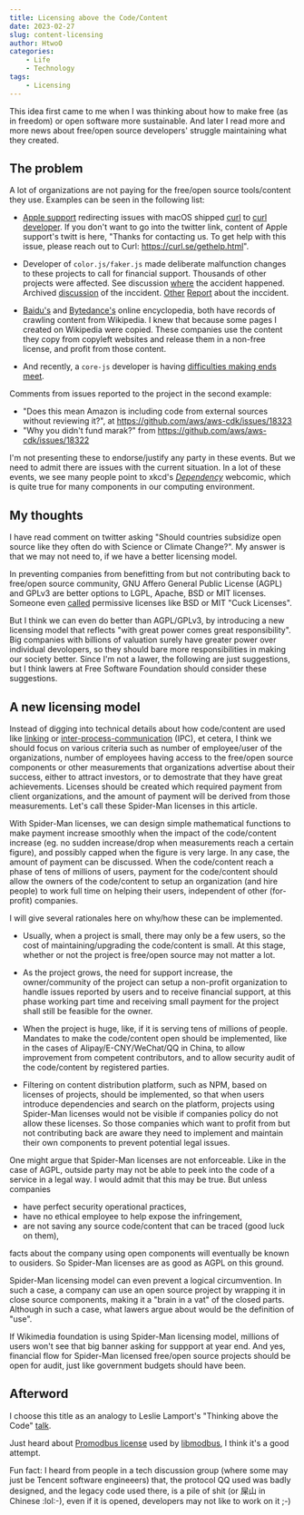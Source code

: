 ```yaml
---
title: Licensing above the Code/Content
date: 2023-02-27
slug: content-licensing
author: HtwoO
categories:
    - Life
    - Technology
tags:
    - Licensing
---
```


This idea first came to me when I was thinking about how to make free (as in freedom) or open software more sustainable. And later I read more and more news about free/open source developers' struggle maintaining what they created.

## The problem
A lot of organizations are not paying for the free/open source tools/content they use. Examples can be seen in the following list:

 - [Apple support](https://twitter.com/AppleSupport/status/1461330383425970180) redirecting issues with macOS shipped [curl](https://curl.se/) to [curl developer](https://daniel.haxx.se/blog/2021/11/18/free-apple-support/). If you don't want to go into the twitter link, content of Apple support's twitt is here, "Thanks for contacting us. To get help with this issue, please reach out to Curl: https://curl.se/gethelp.html".

 - Developer of `color.js/faker.js` made deliberate malfunction changes to these projects to call for financial support. Thousands of other projects were affected. See discussion [where](https://github.com/Marak/colors.js/issues/285) the accident happened. Archived [discussion](https://web.archive.org/web/20210704022108/https://github.com/Marak/faker.js/issues/1046) of the inccident. [Other](https://borncity.com/win/2022/01/10/entwickler-sabotieren-open-source-colors-js-und-faker-js-module-in-npm-betrifft-tausende-projekte/) [Report](https://www.theregister.com/2022/01/10/npm_fakerjs_colorsjs/) about the inccident.

 - [Baidu's](https://en.wikipedia.org/wiki/Baidu_Baike) and [Bytedance's](https://en.wikipedia.org/wiki/Baike.com) online encyclopedia, both have records of crawling content from Wikipedia. I knew that because some pages I created on Wikipedia were copied. These companies use the content they copy from copyleft websites and release them in a non-free license, and profit from those content.

 - And recently, a `core-js` developer is having [difficulties making ends meet](https://github.com/zloirock/core-js/blob/master/docs/2023-02-14-so-whats-next.md).

Comments from issues reported to the project in the second example:

 - "Does this mean Amazon is including code from external sources without reviewing it?", at https://github.com/aws/aws-cdk/issues/18323
 - "Why you didn't fund marak?" from https://github.com/aws/aws-cdk/issues/18322

I'm not presenting these to endorse/justify any party in these events. But we need to admit there are issues with the current situation. In a lot of these events, we see many people point to xkcd's [_Dependency_](https://xkcd.com/2347/) webcomic, which is quite true for many components in our computing environment.

## My thoughts
I have read comment on twitter asking "Should countries subsidize open source like they often do with Science or Climate Change?". My answer is that we may not need to, if we have a better licensing model.

In preventing companies from benefitting from but not contributing back to free/open source community, GNU Affero General Public License (AGPL) and GPLv3 are better options to LGPL, Apache, BSD or MIT licenses. Someone even [called](https://lukesmith.xyz/articles/why-i-use-the-gpl-and-not-cuck-licenses/) permissive licenses like BSD or MIT "Cuck Licenses".

But I think we can even do better than AGPL/GPLv3, by introducing a new licensing model that reflects "with great power comes great responsibility". Big companies with billions of valuation surely have greater power over individual devolopers, so they should bare more responsibilities in making our society better. Since I'm not a lawer, the following are just suggestions, but I think lawers at Free Software Foundation should consider these suggestions.

## A new licensing model
Instead of digging into technical details about how code/content are used like [linking](https://en.wikipedia.org/wiki/Linker_(computing)) or [inter-process-communication](https://en.wikipedia.org/wiki/Inter-process_communication) (IPC), et cetera, I think we should focus on various criteria such as number of employee/user of the organizations, number of employees having access to the free/open source components or other measurements that organizations advertise about their success, either to attract investors, or to demostrate that they have great achievements. Licenses should be created which required payment from client organizations, and the amount of payment will be derived from those measurements. Let's call these Spider-Man licenses in this article.

With Spider-Man licenses, we can design simple mathematical functions to make payment increase smoothly when the impact of the code/content increase (eg. no sudden increase/drop when measurements reach a certain figure), and possibly capped when the figure is very large. In any case, the amount of payment can be discussed. When the code/content reach a phase of tens of millions of users, payment for the code/content should allow the owners of the code/content to setup an organization (and hire people) to work full time on helping their users, independent of other (for-profit) companies.

I will give several rationales here on why/how these can be implemented.

 - Usually, when a project is small, there may only be a few users, so the cost of maintaining/upgrading the code/content is small. At this stage, whether or not the project is free/open source may not matter a lot.

 - As the project grows, the need for support increase, the owner/community of the project can setup a non-profit organization to handle issues reported by users and to receive financial support, at this phase working part time and receiving small payment for the project shall still be feasible for the owner.

 - When the project is huge, like, if it is serving tens of millions of people. Mandates to make the code/content open should be implemented, like in the cases of Alipay/E-CNY/WeChat/QQ in China, to allow improvement from competent contributors, and to allow security audit of the code/content by registered parties.

 - Filtering on content distribution platform, such as NPM, based on licenses of projects, should be implemented, so that when users introduce dependencies and search on the platform, projects using Spider-Man licenses would not be visible if companies policy do not allow these licenses. So those companies which want to profit from but not contributing back are aware they need to implement and maintain their own components to prevent potential legal issues.

One might argue that Spider-Man licenses are not enforceable. Like in the case of AGPL, outside party may not be able to peek into the code of a service in a legal way. I would admit that this may be true. But unless companies
 - have perfect security operational practices,
 - have no ethical employee to help expose the infringement,
 - are not saving any source code/content that can be traced (good luck on them),

facts about the company using open components will eventually be known to ousiders. So Spider-Man licenses are as good as AGPL on this ground.

Spider-Man licensing model can even prevent a logical circumvention. In such a case, a company can use an open source  project by wrapping it in close source components, making it a "brain in a vat" of the closed parts. Although in such a case, what lawers argue about would be the definition of "use".

If Wikimedia foundation is using Spider-Man licensing model, millions of users won't see that big banner asking for suppport at year end. And yes, financial flow for Spider-Man licensed free/open source projects should be open for audit, just like government budgets should have been.

## Afterword

I choose this title as an analogy to Leslie Lamport's "Thinking above the Code" [talk](https://www.youtube.com/watch?v=-4Yp3j_jk8Q).

Just heard about [Promodbus license](https://libmodbus.org/promodbus-license/) used by [libmodbus](https://libmodbus.org), I think it's a good attempt.

Fun fact: I heard from people in a tech discussion group (where some may just be Tencent software engineeers) that, the protocol QQ used was badly designed, and the legacy code used there, is a pile of shit (or 屎山 in Chinese :lol:-), even if it is opened, developers may not like to work on it ;-)
